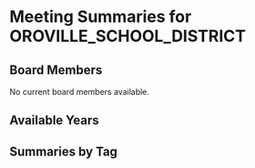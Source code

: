 # Meeting Summaries for OROVILLE_SCHOOL_DISTRICT

## Board Members

No current board members available.

## Available Years

## Summaries by Tag
